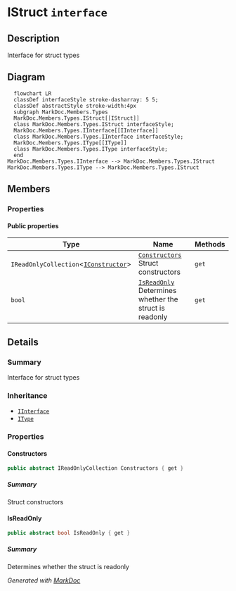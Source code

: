# IStruct `interface`

## Description
Interface for struct types

## Diagram
```mermaid
  flowchart LR
  classDef interfaceStyle stroke-dasharray: 5 5;
  classDef abstractStyle stroke-width:4px
  subgraph MarkDoc.Members.Types
  MarkDoc.Members.Types.IStruct[[IStruct]]
  class MarkDoc.Members.Types.IStruct interfaceStyle;
  MarkDoc.Members.Types.IInterface[[IInterface]]
  class MarkDoc.Members.Types.IInterface interfaceStyle;
  MarkDoc.Members.Types.IType[[IType]]
  class MarkDoc.Members.Types.IType interfaceStyle;
  end
MarkDoc.Members.Types.IInterface --> MarkDoc.Members.Types.IStruct
MarkDoc.Members.Types.IType --> MarkDoc.Members.Types.IStruct
```

## Members
### Properties
#### Public  properties
| Type | Name | Methods |
| --- | --- | --- |
| `IReadOnlyCollection`&lt;[`IConstructor`](../members/IConstructor.md)&gt; | [`Constructors`](markdoc/members/types/IStruct.md#constructors)<br>Struct constructors | `get` |
| `bool` | [`IsReadOnly`](markdoc/members/types/IStruct.md#isreadonly)<br>Determines whether the struct is readonly | `get` |

## Details
### Summary
Interface for struct types

### Inheritance
 - [
`IInterface`
](./IInterface.md)
 - [
`IType`
](./IType.md)

### Properties
#### Constructors
```csharp
public abstract IReadOnlyCollection Constructors { get }
```
##### Summary
Struct constructors

#### IsReadOnly
```csharp
public abstract bool IsReadOnly { get }
```
##### Summary
Determines whether the struct is readonly

*Generated with* [*MarkDoc*](https://github.com/hailstorm75/MarkDoc.Core)
